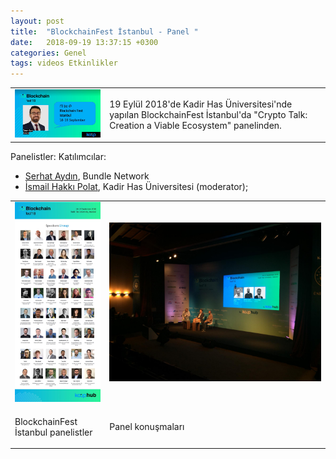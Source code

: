 ```yaml
---
layout: post
title:  "BlockchainFest İstanbul - Panel "
date:   2018-09-19 13:37:15 +0300
categories: Genel
tags: videos Etkinlikler
---
```


<table><tr><td style="width:30%">
   <img src="/assets/blockchain_fest_istanbul.jpg">
</td>
<td style="width:70%">
<p>
19 Eylül 2018'de Kadir Has Üniversitesi'nde yapılan BlockchainFest İstanbul'da "Crypto Talk: Creation a Viable Ecosystem" panelinden. 
</p>
</td></tr></table>

Panelistler: 
Katılımcılar: 
- [Serhat Aydın](https://twitter.com/srht_aydn_82), Bundle Network
- [İsmail Hakkı Polat](https://twitter.com/ismailhpolat), Kadir Has Üniversitesi (moderator); 

<table><tr><td style="width:30%">
<a href="/genel/2018-09-19-BlockchainFest-Istanbul.html"><img src="/assets/blockchain_fest_istanbul_roster.jpg">
</a></td>
<td style="width:70%">
<a href="/genel/2018-09-19-BlockchainFest-Istanbul.html">
   <img src="/assets/blockchain_fest_panel.jpg">
</td></tr>
<tr><td style="width:30%">
<p>
BlockchainFest İstanbul panelistler
</p></td>
<td style="width:70%">
<p>
Panel konuşmaları 
</p>
</td></tr>
</table>

 
